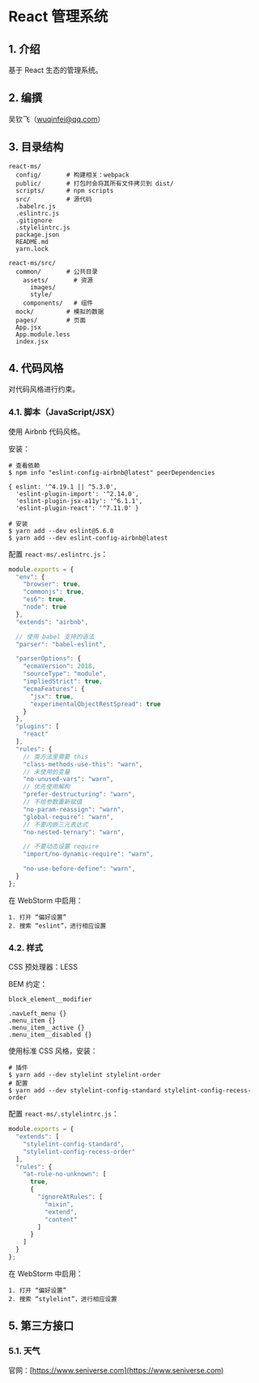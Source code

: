 # React 管理系统

## 1. 介绍

基于 React 生态的管理系统。

## 2. 编撰

吴钦飞（wuqinfei@qq.com）

## 3. 目录结构

```text
react-ms/
  config/       # 构建相关：webpack
  public/       # 打包时会将其所有文件拷贝到 dist/
  scripts/      # npm scripts
  src/          # 源代码
  .babelrc.js
  .eslintrc.js
  .gitignore
  .stylelintrc.js
  package.json
  README.md
  yarn.lock

react-ms/src/
  common/       # 公共目录
    assets/       # 资源
      images/
      style/
    components/   # 组件
  mock/         # 模拟的数据
  pages/        # 页面
  App.jsx
  App.module.less
  index.jsx
```

## 4. 代码风格

对代码风格进行约束。

### 4.1. 脚本（JavaScript/JSX）

使用 Airbnb 代码风格。

安装：

```shell
# 查看依赖
$ npm info "eslint-config-airbnb@latest" peerDependencies

{ eslint: '^4.19.1 || ^5.3.0',
  'eslint-plugin-import': '^2.14.0',
  'eslint-plugin-jsx-a11y': '^6.1.1',
  'eslint-plugin-react': '^7.11.0' }

# 安装
$ yarn add --dev eslint@5.6.0
$ yarn add --dev eslint-config-airbnb@latest
```

配置 `react-ms/.eslintrc.js`：

```javascript
module.exports = {
  "env": {
    "browser": true,
    "commonjs": true,
    "es6": true,
    "node": true
  },
  "extends": "airbnb",

  // 使用 babel 支持的语法
  "parser": "babel-eslint",

  "parserOptions": {
    "ecmaVersion": 2018,
    "sourceType": "module",
    "impliedStrict": true,
    "ecmaFeatures": {
      "jsx": true,
      "experimentalObjectRestSpread": true
    }
  },
  "plugins": [
    "react"
  ],
  "rules": {
    // 类方法里需要 this
    "class-methods-use-this": "warn",
    // 未使用的变量
    "no-unused-vars": "warn",
    // 优先使用解构
    "prefer-destructuring": "warn",
    // 不给参数重新赋值
    "no-param-reassign": "warn",
    "global-require": "warn",
    // 不要内嵌三元表达式
    "no-nested-ternary": "warn",

    // 不要动态设置 require
    "import/no-dynamic-require": "warn",

    "no-use-before-define": "warn",
  }
};
```

在 WebStorm 中启用：

```text
1. 打开 “偏好设置”
2. 搜索 “eslint”，进行相应设置
```

### 4.2. 样式

CSS 预处理器：LESS

BEM 约定：

```text
block_element__modifier

.navLeft_menu {}
.menu_item {}
.menu_item__active {}
.menu_item__disabled {}
```

使用标准 CSS 风格，安装：

```shell
# 插件
$ yarn add --dev stylelint stylelint-order
# 配置
$ yarn add --dev stylelint-config-standard stylelint-config-recess-order
```

配置 `react-ms/.stylelintrc.js`：

```javascript
module.exports = {
  "extends": [
    "stylelint-config-standard",
    "stylelint-config-recess-order"
  ],
  "rules": {
    "at-rule-no-unknown": [
      true,
      {
        "ignoreAtRules": [
          "mixin",
          "extend",
          "content"
        ]
      }
    ]
  }
};
```

在 WebStorm 中启用：

```text
1. 打开 “偏好设置”
2. 搜索 “stylelint”，进行相应设置
```

## 5. 第三方接口

### 5.1. 天气

官网：[https://www.seniverse.com](https://www.seniverse.com)
